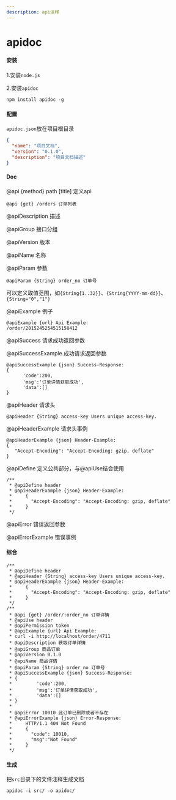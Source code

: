 ```yaml
---
description: api注释
---
```


# apidoc

#### 安装 <a href="#an-zhuang" id="an-zhuang"></a>

1.安装`node.js`

2.安装`apidoc`

```
npm install apidoc -g
```

#### 配置

`apidoc.json`放在项目根目录

```json
{
  "name": "项目文档",
  "version": "0.1.0",
  "description": "项目文档描述"
}
```

#### Doc

@api {method} path \[title] 定义api

```
@api {get} /orders 订单列表
```

@apiDescription 描述

@apiGroup 接口分组

@apiVersion 版本

@apiName 名称

@apiParam 参数

```
@apiParam {String} order_no 订单号 
```

可以定义取值范围，如`{String{1..32}}`、`{String{YYYY-mm-dd}}`、`{String="0","1"}`

@apiExample 例子

```
@apiExample {url} Api Example:
/order/2015245254515158412
```

@apiSuccess 请求成功返回参数

@apiSuccessExample 成功请求返回参数

```
@apiSuccessExample {json} Success-Response:
{
      'code':200,
      'msg':'订单详情获取成功',
      'data':[]
}
```

@apiHeader 请求头

```
@apiHeader {String} access-key Users unique access-key.
```

@apiHeaderExample 请求头事例

```
@apiHeaderExample {json} Header-Example:
{
   "Accept-Encoding": "Accept-Encoding: gzip, deflate"
}
```

@apiDefine 定义公共部分，与@apiUse结合使用

```
/**
 * @apiDefine header
 * @apiHeaderExample {json} Header-Example:
 *     {
 *       "Accept-Encoding": "Accept-Encoding: gzip, deflate"
 *     }
 */
```

@apiError 错误返回参数

@apiErrorExample 错误事例

#### 综合

```
/**
 * @apiDefine header
 * @apiHeader {String} access-key Users unique access-key.
 * @apiHeaderExample {json} Header-Example:
 *     {
 *       "Accept-Encoding": "Accept-Encoding: gzip, deflate"
 *     }
 */
/**
 * @api {get} /order/:order_no 订单详情
 * @apiUse header
 * @apiPermission token
 * @apiExample {url} Api Example:
 * curl -i http://localhost/order/4711
 * @apiDescription 获取订单详情
 * @apiGroup 商品订单
 * @apiVersion 0.1.0
 * @apiName 商品详情
 * @apiParam {String} order_no 订单号
 * @apiSuccessExample {json} Success-Response:
 * {
 *         'code':200,
 *         'msg':'订单详情获取成功',
 *         'data':[]
 * }
 *
 * @apiError 10010 此订单已删除或者不存在
 * @apiErrorExample {json} Error-Response:
 *     HTTP/1.1 404 Not Found
 *     {
 *       "code": 10010,
 *       "msg":"Not Found"
 *     }
 */
```

#### 生成

把`src`目录下的文件注释生成文档

```
apidoc -i src/ -o apidoc/ 
```
